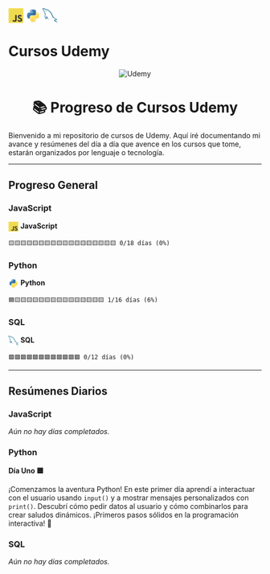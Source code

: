 <img src="https://raw.githubusercontent.com/devicons/devicon/master/icons/javascript/javascript-original.svg" width="30" style="vertical-align:middle;"/> <img src="https://raw.githubusercontent.com/devicons/devicon/master/icons/python/python-original.svg" width="30" style="vertical-align:middle;"/> <img src="https://raw.githubusercontent.com/devicons/devicon/master/icons/mysql/mysql-original.svg" width="30" style="vertical-align:middle;"/>

# Cursos Udemy

<div align="center">
	<img src="https://img.shields.io/badge/Udemy-Cursos%20en%20progreso-blueviolet?style=for-the-badge&logo=udemy" alt="Udemy" />
	<h1>📚 Progreso de Cursos Udemy</h1>
</div>

Bienvenido a mi repositorio de cursos de Udemy. Aquí iré documentando mi avance y resúmenes del día a día que avence en los cursos que tome, estarán organizados por lenguaje o tecnología.

---


## Progreso General

### JavaScript
<img src="https://raw.githubusercontent.com/devicons/devicon/master/icons/javascript/javascript-original.svg" width="20" style="vertical-align:middle;"/> **JavaScript**
```
🟨🟨🟨🟨🟨🟨🟨🟨🟨🟨🟨🟨🟨🟨🟨🟨🟨🟨 0/18 días (0%)
```

### Python
<img src="https://raw.githubusercontent.com/devicons/devicon/master/icons/python/python-original.svg" width="20" style="vertical-align:middle;"/> **Python**
```
🟦🟨🟨🟨🟨🟨🟨🟨🟨🟨🟨🟨🟨🟨🟨🟨 1/16 días (6%)
```

### SQL
<img src="https://raw.githubusercontent.com/devicons/devicon/master/icons/mysql/mysql-original.svg" width="20" style="vertical-align:middle;"/> **SQL**
```
🟩🟩🟩🟩🟩🟩🟩🟩🟩🟩🟩🟩 0/12 días (0%)
```

---

## Resúmenes Diarios

### JavaScript
*Aún no hay días completados.*

### Python
**Día Uno 🟦**

¡Comenzamos la aventura Python!
En este primer día aprendí a interactuar con el usuario usando `input()` y a mostrar mensajes personalizados con `print()`.
Descubrí cómo pedir datos al usuario y cómo combinarlos para crear saludos dinámicos.
¡Primeros pasos sólidos en la programación interactiva! 🚀

### SQL
*Aún no hay días completados.*

